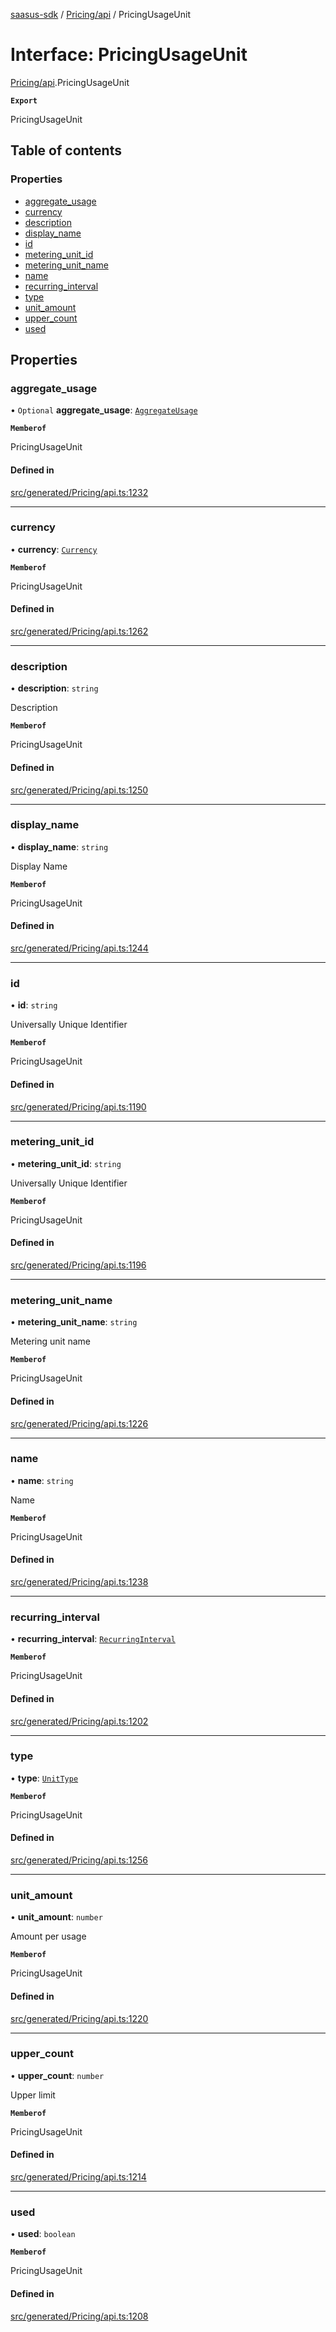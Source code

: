 [saasus-sdk](../README.md) / [Pricing/api](../modules/Pricing_api.md) / PricingUsageUnit

# Interface: PricingUsageUnit

[Pricing/api](../modules/Pricing_api.md).PricingUsageUnit

**`Export`**

PricingUsageUnit

## Table of contents

### Properties

- [aggregate\_usage](Pricing_api.PricingUsageUnit.md#aggregate_usage)
- [currency](Pricing_api.PricingUsageUnit.md#currency)
- [description](Pricing_api.PricingUsageUnit.md#description)
- [display\_name](Pricing_api.PricingUsageUnit.md#display_name)
- [id](Pricing_api.PricingUsageUnit.md#id)
- [metering\_unit\_id](Pricing_api.PricingUsageUnit.md#metering_unit_id)
- [metering\_unit\_name](Pricing_api.PricingUsageUnit.md#metering_unit_name)
- [name](Pricing_api.PricingUsageUnit.md#name)
- [recurring\_interval](Pricing_api.PricingUsageUnit.md#recurring_interval)
- [type](Pricing_api.PricingUsageUnit.md#type)
- [unit\_amount](Pricing_api.PricingUsageUnit.md#unit_amount)
- [upper\_count](Pricing_api.PricingUsageUnit.md#upper_count)
- [used](Pricing_api.PricingUsageUnit.md#used)

## Properties

### aggregate\_usage

• `Optional` **aggregate\_usage**: [`AggregateUsage`](../enums/Pricing_api.AggregateUsage.md)

**`Memberof`**

PricingUsageUnit

#### Defined in

[src/generated/Pricing/api.ts:1232](https://github.com/saasus-platform/saasus-sdk-javascript/blob/2c78b0a/src/generated/Pricing/api.ts#L1232)

___

### currency

• **currency**: [`Currency`](../enums/Pricing_api.Currency.md)

**`Memberof`**

PricingUsageUnit

#### Defined in

[src/generated/Pricing/api.ts:1262](https://github.com/saasus-platform/saasus-sdk-javascript/blob/2c78b0a/src/generated/Pricing/api.ts#L1262)

___

### description

• **description**: `string`

Description

**`Memberof`**

PricingUsageUnit

#### Defined in

[src/generated/Pricing/api.ts:1250](https://github.com/saasus-platform/saasus-sdk-javascript/blob/2c78b0a/src/generated/Pricing/api.ts#L1250)

___

### display\_name

• **display\_name**: `string`

Display Name

**`Memberof`**

PricingUsageUnit

#### Defined in

[src/generated/Pricing/api.ts:1244](https://github.com/saasus-platform/saasus-sdk-javascript/blob/2c78b0a/src/generated/Pricing/api.ts#L1244)

___

### id

• **id**: `string`

Universally Unique Identifier

**`Memberof`**

PricingUsageUnit

#### Defined in

[src/generated/Pricing/api.ts:1190](https://github.com/saasus-platform/saasus-sdk-javascript/blob/2c78b0a/src/generated/Pricing/api.ts#L1190)

___

### metering\_unit\_id

• **metering\_unit\_id**: `string`

Universally Unique Identifier

**`Memberof`**

PricingUsageUnit

#### Defined in

[src/generated/Pricing/api.ts:1196](https://github.com/saasus-platform/saasus-sdk-javascript/blob/2c78b0a/src/generated/Pricing/api.ts#L1196)

___

### metering\_unit\_name

• **metering\_unit\_name**: `string`

Metering unit name

**`Memberof`**

PricingUsageUnit

#### Defined in

[src/generated/Pricing/api.ts:1226](https://github.com/saasus-platform/saasus-sdk-javascript/blob/2c78b0a/src/generated/Pricing/api.ts#L1226)

___

### name

• **name**: `string`

Name

**`Memberof`**

PricingUsageUnit

#### Defined in

[src/generated/Pricing/api.ts:1238](https://github.com/saasus-platform/saasus-sdk-javascript/blob/2c78b0a/src/generated/Pricing/api.ts#L1238)

___

### recurring\_interval

• **recurring\_interval**: [`RecurringInterval`](../enums/Pricing_api.RecurringInterval.md)

**`Memberof`**

PricingUsageUnit

#### Defined in

[src/generated/Pricing/api.ts:1202](https://github.com/saasus-platform/saasus-sdk-javascript/blob/2c78b0a/src/generated/Pricing/api.ts#L1202)

___

### type

• **type**: [`UnitType`](../enums/Pricing_api.UnitType.md)

**`Memberof`**

PricingUsageUnit

#### Defined in

[src/generated/Pricing/api.ts:1256](https://github.com/saasus-platform/saasus-sdk-javascript/blob/2c78b0a/src/generated/Pricing/api.ts#L1256)

___

### unit\_amount

• **unit\_amount**: `number`

Amount per usage

**`Memberof`**

PricingUsageUnit

#### Defined in

[src/generated/Pricing/api.ts:1220](https://github.com/saasus-platform/saasus-sdk-javascript/blob/2c78b0a/src/generated/Pricing/api.ts#L1220)

___

### upper\_count

• **upper\_count**: `number`

Upper limit

**`Memberof`**

PricingUsageUnit

#### Defined in

[src/generated/Pricing/api.ts:1214](https://github.com/saasus-platform/saasus-sdk-javascript/blob/2c78b0a/src/generated/Pricing/api.ts#L1214)

___

### used

• **used**: `boolean`

**`Memberof`**

PricingUsageUnit

#### Defined in

[src/generated/Pricing/api.ts:1208](https://github.com/saasus-platform/saasus-sdk-javascript/blob/2c78b0a/src/generated/Pricing/api.ts#L1208)
